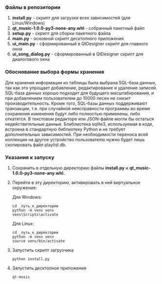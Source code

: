 ### Файлы в репозитории
1) **install.py** - скрипт для загрузки всех зависимостей (для Linux/Windows)
2) **qt_music-1.0.0-py3-none-any.whl** - собранный пакетный файл
3) **setup.py** - скрипт для сборки пакетного файла
4) **main.py** - основной скрипт десктопного приложения
5) **ui_main.py** - сформированный в QtDesigner скрипт для главного окна
6) **ui_song_dialog.py** - сформированный в QtDesigner скрипт для диалогового окна
### Обоснование выбора формы хранения
Для хранения информации из таблицы была выбрана SQL-база данных, так как это упрощает добавление, редактирование и удаление записей. 
SQL-база данных хорошо подходит для будущего масштабирования, и при добавлением пользователем до 10000 песен не снизит производительность.
Кроме того, SQL-базы данных поддерживают транзакции, т.е. при случайной неисправности программы во время сохранения изменения будут либо полностью применены, либо откатятся. В текстовом редакторе или JSON-файле могли бы остаться недействительные данные.
Блиблиотека sqlite3, используемая в коде, встроена в стандартную библиотеку Python и не требует дополнительных зависимостей.
При необходимости переноса всей коллекции на другое устройство пользователю нужно будет лишь скопировать файл playlist.db.
### Указания к запуску
1) Сохранить в отдельную директорию файлы **install.py** и  **qt_music-1.0.0-py3-none-any.whl.**
2) Перейти в эту директорию, активировать в ней виртуальное окружение:
   
   Для Windows:
   
   ```
   cd _путь_к_директории
   python -m venv venv
   venv\Scripts\activate
   ```
   
   Для Linux:
   
   ```
   cd _путь_к_директории
   python -m venv venv
   source venv/bin/activate
   ```
4) Запустить скрипт загрузчика
   ```
   python install.py
   ```
5) Запустить десктопное приложение
   ```
   qt-music
   ```
